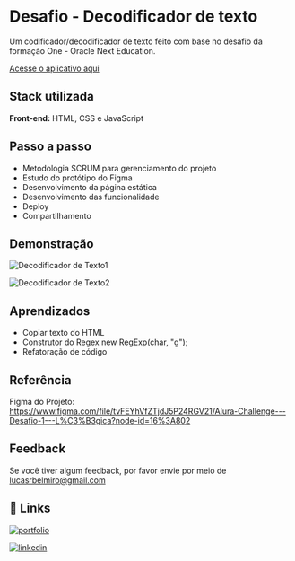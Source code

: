 
# Desafio - Decodificador de texto

Um codificador/decodificador de texto feito com base no desafio da formação One - Oracle Next Education. 

 [Acesse o aplicativo aqui](https://jogo-da-memoria-seven-alpha.vercel.app/)


## Stack utilizada

**Front-end:** HTML, CSS e JavaScript



## Passo a passo

- Metodologia SCRUM para gerenciamento do projeto
- Estudo do protótipo do Figma
- Desenvolvimento da página estática
- Desenvolvimento das funcionalidade
- Deploy
- Compartilhamento


## Demonstração

![Decodificador de Texto1](https://github.com/Lucas-Belmiro/app-todo/assets/103300371/a469ba01-4795-4685-9f5b-a2155daae71f)


![Decodificador de Texto2](https://github.com/Lucas-Belmiro/app-todo/assets/103300371/4dc62d4e-23c3-4016-a48d-188f9c96dbc8)





## Aprendizados

- Copiar texto do HTML
- Construtor do Regex new RegExp(char, "g");
- Refatoração de código
## Referência

Figma do Projeto: https://www.figma.com/file/tvFEYhVfZTjdJ5P24RGV21/Alura-Challenge---Desafio-1---L%C3%B3gica?node-id=16%3A802

## Feedback

Se você tiver algum feedback, por favor envie por meio de lucasrbelmiro@gmail.com


## 🔗 Links
[![portfolio](https://img.shields.io/badge/my_portfolio-000?style=for-the-badge&logo=ko-fi&logoColor=white)](https://portfolio-lucas-lemon.vercel.app/)

[![linkedin](https://img.shields.io/badge/linkedin-0A66C2?style=for-the-badge&logo=linkedin&logoColor=white)](https://www.linkedin.com/in/lucasbelmiro/)

